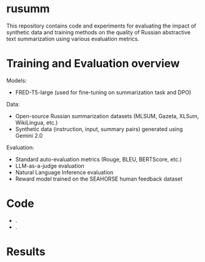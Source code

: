 # rusumm

This repository contains code and experiments for evaluating the impact of synthetic data and training methods on the quality of Russian abstractive text summarization using various evaluation metrics.

# Training and Evaluation overview

Models:
- FRED-T5-large (used for fine-tuning on summarization task and DPO)

Data:
- Open-source Russian summarization datasets (MLSUM, Gazeta, XLSum, WikiLingua, etc.)
- Synthetic data (instruction, input, summary pairs) generated using Gemini 2.0

Evaluation:
- Standard auto-evaluation metrics (Rouge, BLEU, BERTScore, etc.)
- LLM-as-a-judge evaluation
- Natural Language Inference evaluation
- Reward model trained on the SEAHORSE human feedback dataset

# Code

- .
- .

# Results


